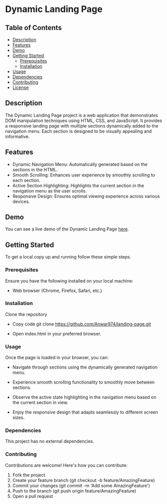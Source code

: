 # Dynamic Landing Page

## Table of Contents

- [Description](#description)
- [Features](#features)
- [Demo](#demo)
- [Getting Started](#getting-started)
  - [Prerequisites](#prerequisites)
  - [Installation](#installation)
- [Usage](#usage)
- [Dependencies](#dependencies)
- [Contributing](#contributing)
- [License](#license)

## Description
The Dynamic Landing Page project is a web application that demonstrates DOM manipulation techniques using HTML, CSS, and JavaScript. It provides a responsive landing page with multiple sections dynamically added to the navigation menu. Each section is designed to be visually appealing and informative.


## Features
- Dynamic Navigation Menu: Automatically generated based on the sections in the HTML.
- Smooth Scrolling: Enhances user experience by smoothly scrolling to each section.
- Active Section Highlighting: Highlights the current section in the navigation menu as the user scrolls.
- Responsive Design: Ensures optimal viewing experience across various devices.

## Demo

You can see a live demo of the Dynamic Landing Page [here](#).

## Getting Started

To get a local copy up and running follow these simple steps.

### Prerequisites

Ensure you have the following installed on your local machine:

- Web browser (Chrome, Firefox, Safari, etc.)

### Installation

Clone the repository

- Copy code
git clone https://github.com/Anwar974/landing-page.git


- Open index.html in your preferred browser.

### Usage
Once the page is loaded in your browser, you can:

- Navigate through sections using the dynamically generated navigation menu.

- Experience smooth scrolling functionality to smoothly move between sections.

- Observe the active state highlighting in the navigation menu based on the current section in view.

- Enjoy the responsive design that adapts seamlessly to different screen sizes.

### Dependencies
This project has no external dependencies.

### Contributing
Contributions are welcome! Here's how you can contribute:

1. Fork the project
2. Create your feature branch (git checkout -b feature/AmazingFeature)
3. Commit your changes (git commit -m 'Add some AmazingFeature')
4. Push to the branch (git push origin feature/AmazingFeature)
5. Open a pull request


